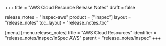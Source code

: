 +++
title = "AWS Cloud Resource Release Notes"
draft = false

release_notes = "inspec-aws"
product = ["inspec"]
layout = "release_notes"
toc_layout = "release_notes_toc"

[menu]
  [menu.release_notes]
    title = "AWS Cloud Resources"
    identifier = "release_notes/inspec/InSpec AWS"
    parent = "release_notes/inspec"
+++
